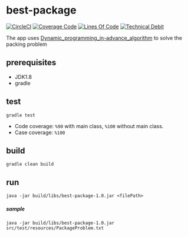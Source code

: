 # best-package

[![CircleCI](https://circleci.com/gh/rslvn/best-package.svg?style=svg)](https://circleci.com/gh/rslvn/best-package)
[![Coverage Code](https://sonarcloud.io/api/project_badges/measure?project=rslvn_best-package&metric=coverage)](https://sonarcloud.io/dashboard?id=rslvn_best-package)
[![Lines Of Code](https://sonarcloud.io/api/project_badges/measure?project=rslvn_best-package&metric=ncloc)](https://sonarcloud.io/dashboard?id=rslvn_best-package)
[![Technical Debit](https://sonarcloud.io/api/project_badges/measure?project=rslvn_best-package&metric=sqale_index)](https://sonarcloud.io/dashboard?id=rslvn_best-package)


The app uses [Dynamic_programming_in-advance_algorithm](https://en.wikipedia.org/wiki/Knapsack_problem#Dynamic_programming_in-advance_algorithm) to solve the packing problem
    
## prerequisites
- JDK1.8
- gradle

## test
    gradle test

- Code coverage: `%90` with main class, `%100` without main class.
- Case coverage: `%100`

## build
    gradle clean build

## run
    java -jar build/libs/best-package-1.0.jar <filePath>
    
##### sample
    java -jar build/libs/best-package-1.0.jar src/test/resources/PackageProblem.txt

